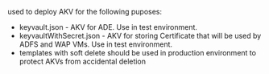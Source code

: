 used to deploy AKV for the following puposes:

- keyvault.json - AKV for ADE. Use in test environment. 
- keyvaultWithSecret.json - AKV for storing Certificate that will be used by ADFS and WAP VMs. Use in test environment.
- templates with soft delete should be used in production environment to protect AKVs from accidental deletion